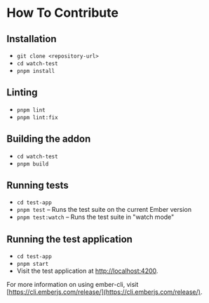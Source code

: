 # How To Contribute

## Installation

- `git clone <repository-url>`
- `cd watch-test`
- `pnpm install`

## Linting

- `pnpm lint`
- `pnpm lint:fix`

## Building the addon

- `cd watch-test`
- `pnpm build`

## Running tests

- `cd test-app`
- `pnpm test` – Runs the test suite on the current Ember version
- `pnpm test:watch` – Runs the test suite in "watch mode"

## Running the test application

- `cd test-app`
- `pnpm start`
- Visit the test application at [http://localhost:4200](http://localhost:4200).

For more information on using ember-cli, visit [https://cli.emberjs.com/release/](https://cli.emberjs.com/release/).
